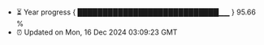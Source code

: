 - ⏳ Year progress { ████████████████████████████▁▁ } 95.66 %
- ⏰ Updated on Mon, 16 Dec 2024 03:09:23 GMT

